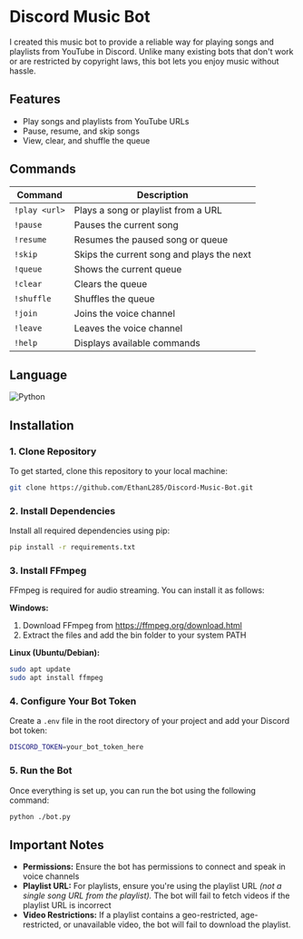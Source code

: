 # Discord Music Bot

I created this music bot to provide a reliable way for playing songs and playlists from YouTube in Discord. Unlike many existing bots that don't work or are restricted by copyright laws, this bot lets you enjoy music without hassle.

## Features
- Play songs and playlists from YouTube URLs
- Pause, resume, and skip songs
- View, clear, and shuffle the queue

## Commands

| Command       | Description                                    |
|--------------|--------------------------------|
| `!play <url>` | Plays a song or playlist from a URL |
| `!pause`      | Pauses the current song |
| `!resume`     | Resumes the paused song or queue |
| `!skip`       | Skips the current song and plays the next |
| `!queue`      | Shows the current queue |
| `!clear`      | Clears the queue |
| `!shuffle`    | Shuffles the queue |
| `!join`       | Joins the voice channel |
| `!leave`      | Leaves the voice channel |
| `!help`       | Displays available commands |

## Language
![Python](https://img.shields.io/badge/python-3670A0?style=for-the-badge&logo=python&logoColor=ffdd54)

## Installation

### 1. Clone Repository
To get started, clone this repository to your local machine:
```bash
git clone https://github.com/EthanL285/Discord-Music-Bot.git
```
### 2. Install Dependencies
Install all required dependencies using pip:
```bash
pip install -r requirements.txt
```
### 3. Install FFmpeg
   
FFmpeg is required for audio streaming. You can install it as follows:

**Windows:**  
1. Download FFmpeg from https://ffmpeg.org/download.html
2. Extract the files and add the bin folder to your system PATH

**Linux (Ubuntu/Debian):**
```bash
sudo apt update
sudo apt install ffmpeg
```

### 4. Configure Your Bot Token
Create a `.env` file in the root directory of your project and add your Discord bot token:
```bash
DISCORD_TOKEN=your_bot_token_here
```

### 5. Run the Bot
Once everything is set up, you can run the bot using the following command:
```bash
python ./bot.py
```

## Important Notes

- **Permissions:** Ensure the bot has permissions to connect and speak in voice channels
- **Playlist URL:** For playlists, ensure you're using the playlist URL *(not a single song URL from the playlist).* The bot will fail to fetch videos if the playlist URL is incorrect
- **Video Restrictions:** If a playlist contains a geo-restricted, age-restricted, or unavailable video, the bot will fail to download the playlist.






